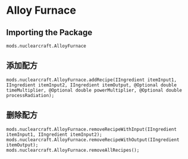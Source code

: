 # Alloy Furnace

## Importing the Package
`mods.nuclearcraft.AlloyFurnace`

## 添加配方
```zenscript
mods.nuclearcraft.AlloyFurnace.addRecipe(IIngredient itemInput1, IIngredient itemInput2, IIngredient itemOutput, @Optional double timeMultiplier, @Optional double powerMultiplier, @Optional double processRadiation);
```

## 删除配方
```zenscript
mods.nuclearcraft.AlloyFurnace.removeRecipeWithInput(IIngredient itemInput1, IIngredient itemInput2);
mods.nuclearcraft.AlloyFurnace.removeRecipeWithOutput(IIngredient itemOutput);
mods.nuclearcraft.AlloyFurnace.removeAllRecipes();
```